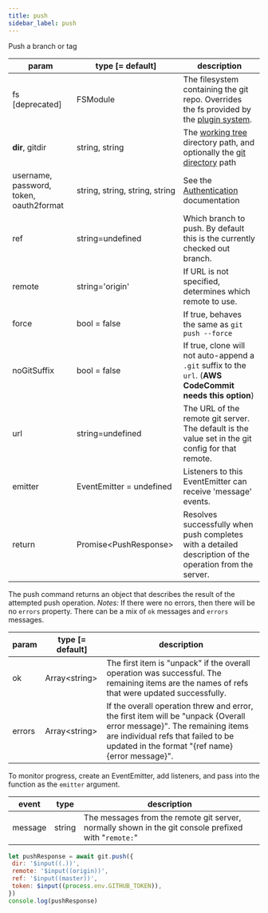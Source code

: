 ```yaml
---
title: push
sidebar_label: push
---
```


Push a branch or tag

| param                                   | type [= default]                              | description                                                                                                    |
| --------------------------------------- | --------------------------------------------- | -------------------------------------------------------------------------------------------------------------- |
| fs [deprecated]                         | FSModule                                      | The filesystem containing the git repo. Overrides the fs provided by the [plugin system](./plugin_fs.md).      |
| **dir**, gitdir                         | string, string                                | The [working tree](dir-vs-gitdir.md) directory path, and optionally the [git directory](dir-vs-gitdir.md) path |
| username, password, token, oauth2format | string,&nbsp;string,&nbsp;string,&nbsp;string | See the [Authentication](./authentication.html) documentation                                                  |
| ref                                     | string=undefined                              | Which branch to push. By default this is the currently checked out branch.                                     |
| remote                                  | string='origin'                               | If URL is not specified, determines which remote to use.                                                       |
| force                                   | bool     = false                              | If true, behaves the same as `git push --force`                                                                |
| noGitSuffix                             | bool     = false                              | If true, clone will not auto-append a `.git` suffix to the `url`. (**AWS CodeCommit needs this option**)       |
| url                                     | string=undefined                              | The URL of the remote git server. The default is the value set in the git config for that remote.              |
| emitter                                 | EventEmitter = undefined                      | Listeners to this EventEmitter can receive 'message' events.                                                   |
| return                                  | Promise\<PushResponse\>                       | Resolves successfully when push completes with a detailed description of the operation from the server.        |

The push command returns an object that describes the result of the attempted push operation.
*Notes:* If there were no errors, then there will be no `errors` property. There can be a mix of `ok` messages and `errors` messages.

| param  | type [= default] | description                                                                                                                                                                                                      |
| ------ | ---------------- | ---------------------------------------------------------------------------------------------------------------------------------------------------------------------------------------------------------------- |
| ok     | Array\<string\>  | The first item is "unpack" if the overall operation was successful. The remaining items are the names of refs that were updated successfully.                                                                    |
| errors | Array\<string\>  | If the overall operation threw and error, the first item will be "unpack {Overall error message}". The remaining items are individual refs that failed to be updated in the format "{ref name} {error message}". |


To monitor progress, create an EventEmitter, add listeners, and pass into the function as the `emitter` argument.

| event   | type   | description                                                                                          |
| ------- | ------ | ---------------------------------------------------------------------------------------------------- |
| message | string | The messages from the remote git server, normally shown in the git console prefixed with "`remote:`" |


 ```js live
let pushResponse = await git.push({
  dir: '$input((.))',
  remote: '$input((origin))',
  ref: '$input((master))',
  token: $input((process.env.GITHUB_TOKEN)),
})
console.log(pushResponse)
```